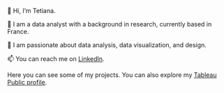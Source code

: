 👋 Hi, I’m Tetiana.

💼 I am a data analyst with a background in research, currently based in France.

💞️ I am passionate about data analysis, data visualization, and design.

📫 You can reach me on [LinkedIn](https://www.linkedin.com/in/tetiana-hromakina/).

Here you can see some of my projects. You can also explore my [Tableau Public profile](https://public.tableau.com/app/profile/hromakina/vizzes).



<!--
**TetianaHromakina/TetianaHromakina** is a ✨ _special_ ✨ repository because its `README.md` (this file) appears on your GitHub profile.

Here are some ideas to get you started:

- 🔭 I’m currently working on ...
- 🌱 I’m currently learning ...
- 👯 I’m looking to collaborate on ...
- 🤔 I’m looking for help with ...
- 💬 Ask me about ...
- 📫 How to reach me: ...
- 😄 Pronouns: ...
- ⚡ Fun fact: ...
-->
